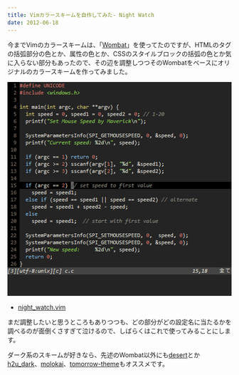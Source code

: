 ```yaml
---
title: Vimカラースキームを自作してみた- Night Watch
date: 2012-06-18
---
```

今までVimのカラースキームは、「<a href="http://dengmao.wordpress.com/2007/01/22/vim-color-scheme-wombat/">Wombat</a>」を使ってたのですが、HTMLのタグの括弧部分の色とか、属性の色とか、CSSのスタイルブロックの括弧の色とか気に入らない部分もあったので、その辺を調整しつつそのWombatをベースにオリジナルのカラースキームを作ってみました。

<!--more-->

<img src="/img/2012/06/night_watch.gif" alt="Night Watchのプレビュー画面" width="520" height="480" />

<ul>
<li><a href="https://gist.github.com/2947181.txt">night_watch.vim</a></li>
</ul>

まだ調整したいと思うところもありつつも、どの部分がどの設定名に当たるかを調べるのが面倒くさすぎて泣けるので、しばらくはこれで使ってみることにします。

ダーク系のスキームが好きなら、先述のWombat以外にも<a href="http://hans.fugal.net/vim/colors/desert.html">desert</a>とか<a href="https://gist.github.com/187578#file_colors%2Fh2u_dark.vim">h2u_dark</a>、<a href="http://www.vim.org/scripts/script.php?script_id=2340">molokai</a>、<a href="https://github.com/chriskempson/tomorrow-theme">tomorrow-theme</a>もオススメです。